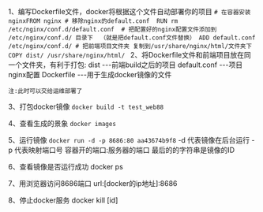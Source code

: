 1、编写Dockerfile文件，docker将根据这个文件自动部署你的项目
	`# 在容器安装
	nginxFROM nginx
	# 移除nginx的default.conf 
	RUN rm /etc/nginx/conf.d/default.conf 
	# 把配置好的nginx配置文件添加到 /etc/nginx/conf.d/ 目录下  （就是把default.conf文件替换）
	ADD default.conf /etc/nginx/conf.d/
	# 把前端项目文件夹 复制到/usr/share/nginx/html/文件夹下
	COPY dist/ /usr/share/nginx/html/
	`
2、将Dockerfile文件和前端项目放在同一个文件夹，有利于打包:
	dist          ---前端build之后的项目
	default.conf  ---项目nginx配置
	Dockerfile    ---用于生成docker镜像的文件

	注:此时可以交给运维部署了

3、打包docker镜像
	`docker build -t test_web88`

4、查看生成的景象
	`docker images`

5、运行镜像
	`docker run -d -p 8686:80 aa43674b9f8`
	-d 代表镜像在后台运行
	-p 代表映射端口号 容器开的端口:服务器的端口
	最后的的字符串是镜像的ID

6、查看镜像是否运行成功
	docker ps

7、用浏览器访问8686端口
	url:[docker的ip地址]:8686


8、停止docker服务
	docker kill [id]

